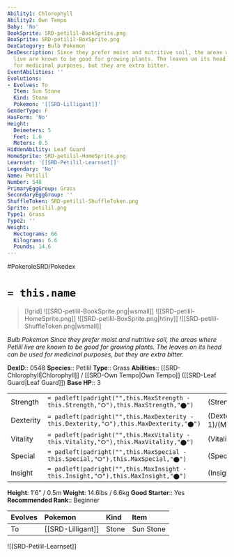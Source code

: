 ```yaml
---
Ability1: Chlorophyll
Ability2: Own Tempo
Baby: 'No'
BookSprite: SRD-petilil-BookSprite.png
BoxSprite: SRD-petilil-BoxSprite.png
DexCategory: Bulb Pokemon
DexDescription: Since they prefer moist and nutritive soil, the areas where Petilil
  live are known to be good for growing plants. The leaves on its head can be used
  for medicinal purposes, but they are extra bitter.
EventAbilities: ''
Evolutions:
- Evolves: To
  Item: Sun Stone
  Kind: Stone
  Pokemon: '[[SRD-Lilligant]]'
GenderType: F
HasForm: 'No'
Height:
  Deimeters: 5
  Feet: 1.6
  Meters: 0.5
HiddenAbility: Leaf Guard
HomeSprite: SRD-petilil-HomeSprite.png
Learnset: '[[SRD-Petilil-Learnset]]'
Legendary: 'No'
Name: Petilil
Number: 548
PrimaryEggGroup: Grass
SecondaryEggGroup: ''
ShuffleToken: SRD-petilil-ShuffleToken.png
Sprite: petilil.png
Type1: Grass
Type2: ''
Weight:
  Hectograms: 66
  Kilograms: 6.6
  Pounds: 14.6
---
```


#PokeroleSRD/Pokedex

# `= this.name`

> [!grid]
> ![[SRD-petilil-BookSprite.png|wsmall]]
> ![[SRD-petilil-HomeSprite.png]]
> ![[SRD-petilil-BoxSprite.png|htiny]]
> ![[SRD-petilil-ShuffleToken.png|wsmall]]


*Bulb Pokemon*
*Since they prefer moist and nutritive soil, the areas where Petilil live are known to be good for growing plants. The leaves on its head can be used for medicinal purposes, but they are extra bitter.*

**DexID**:: 0548
**Species**:: Petilil
**Type**:: Grass
**Abilities**:: [[SRD-Chlorophyll|Chlorophyll]] / [[SRD-Own Tempo|Own Tempo]] ([[SRD-Leaf Guard|Leaf Guard]])
**Base HP**:: 3

|           |                                                                                        |                                          |
| --------- | -------------------------------------------------------------------------------------- | ---------------------------------------- |
| Strength  | `= padleft(padright("",this.MaxStrength - this.Strength,"⭘"),this.MaxStrength,"⬤")`    | (Strength::1)/(MaxStrength::3)   |
| Dexterity | `= padleft(padright("",this.MaxDexterity - this.Dexterity,"⭘"),this.MaxDexterity,"⬤")` | (Dexterity:: 1)/(MaxDexterity::3) |
| Vitality  | `= padleft(padright("",this.MaxVitality - this.Vitality,"⭘"),this.MaxVitality,"⬤")`    | (Vitality::2)/(MaxVitality::4)   |
| Special   | `= padleft(padright("",this.MaxSpecial - this.Special,"⭘"),this.MaxSpecial,"⬤")`       | (Special::2)/(MaxSpecial::5)     |
| Insight   | `= padleft(padright("",this.MaxInsight - this.Insight,"⭘"),this.MaxInsight,"⬤")`       | (Insight::2)/(MaxInsight::4)     |

**Height**: 1'6" / 0.5m
**Weight**: 14.6lbs / 6.6kg
**Good Starter**:: Yes
**Recommended Rank**:: Beginner

| Evolves   | Pokemon           | Kind   | Item      |
|:----------|:------------------|:-------|:----------|
| To        | [[SRD-Lilligant]] | Stone  | Sun Stone |

![[SRD-Petilil-Learnset]]